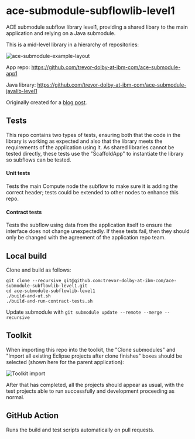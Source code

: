 # ace-submodule-subflowlib-level1

ACE submodule subflow library level1, providing a shared libary to the
main application and relying on a Java submodule.

This is a mid-level library in a hierarchy of repositories:

![ace-submodule-example-layout](files/ace-submodule-example-layout.png)

App repo: https://github.com/trevor-dolby-at-ibm-com/ace-submodule-app1

Java library: https://github.com/trevor-dolby-at-ibm-com/ace-submodule-javalib-level1

Originally created for a [blog post](https://community.ibm.com/community/user/integration/blogs/trevor-dolby/2023/04/03/automated-multi-repo-app-connect-enterprise-ace-ba).

## Tests

This repo contains two types of tests, ensuring both that the code in the library
is working as expected and also that the library meets the requirements of the 
application using it. As shared libraries cannot be tested directly, these tests
use the "ScaffoldApp" to instantiate the library so subflows can be tested.

#### Unit tests

Tests the main Compute node the subflow to make sure it is adding the correct 
header; tests could be extended to other nodes to enhance this repo.

#### Contract tests

Tests the subflow using data from the application itself to ensure the interface
does not change unexpectedly. If these tests fail, then they should only be changed 
with the agreement of the application repo team.

## Local build

Clone and build as follows:
```
git clone --recursive git@github.com:trevor-dolby-at-ibm-com/ace-submodule-subflowlib-level1.git
cd ace-submodule-subflowlib-level1
./build-and-ut.sh
./build-and-run-contract-tests.sh
```

Update submodule with `git submodule update --remote --merge --recursive`

## Toolkit

When importing this repo into the toolkit, the "Clone submodules" and "Import all
existing Eclipse projects after clone finishes" boxes should be selected (shown 
here for the parent application):

![Toolkit import](files/ace-submodule-app-import.png)

After that has completed, all the projects should appear as usual, with the test
projects able to run successfully and development proceeding as normal.

## GitHub Action

Runs the build and test scripts automatically on pull requests.
